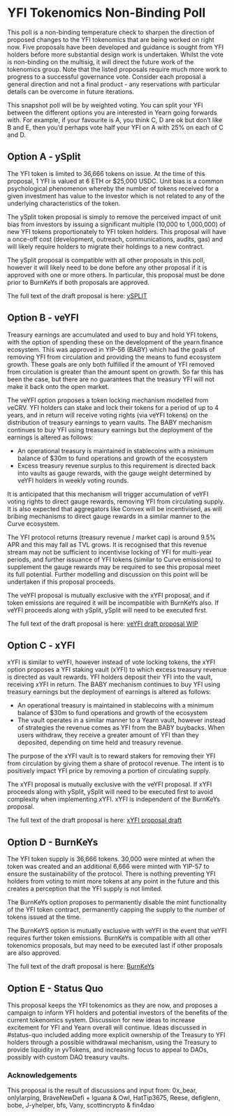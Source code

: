 # YFI Tokenomics Non-Binding Poll
This poll is a non-binding temperature check to sharpen the direction of proposed changes to the YFI tokenomics that are being worked on right now.  Five proposals have been developed and guidance is sought from YFI holders before more substantial design work is undertaken.  Whilst the vote is non-binding on the multisig, it will direct the future work of the tokenomics group.  Note that the listed proposals require much more work to progress to a successful governance vote.  Consider each proposal a general direction and not a final product - any reservations with particular details can be overcome in future iterations.

This snapshot poll will be by weighted voting.  You can split your YFI between the different options you are interested in Yearn going forwards with. For example, if your favourite is A, you think C, D are ok but don’t like B and E, then you’d perhaps vote half your YFI on A with 25% on each of C and D.

## Option A - ySplit
The YFI token is limited to 36,666 tokens on issue.  At the time of this proposal, 1 YFI is valued at 6 ETH or $25,000 USDC.  Unit bias is a common psychological phenomenon whereby the number of tokens received for a given investment has value to the investor which is not related to any of the underlying characteristics of the token.  

The ySplit token proposal is simply to remove the perceived impact of unit bias from investors by issuing a significant multiple (10,000 to 1,000,000) of new YFI tokens proportionately to YFI token holders.  This proposal will have a once-off cost (development, outreach, communications, audits, gas) and will likely require holders to migrate their holdings to a new contract.

The ySplit proposal is compatible with all other proposals in this poll, however it will likely need to be done before any other proposal if it is approved with one or more others.  In particular, this proposal must be done prior to BurnKeYs if both proposals are approved.

The full text of the draft proposal is here:  [ySPLIT](https://docs.google.com/document/d/1dAWTkS_ZsXNy7mKKjOFUjILSlLsLz9KhGfLrwVu0GUg/)

## Option B - veYFI
Treasury earnings are accumulated and used to buy and hold YFI tokens, with the option of spending these on the development of the yearn.finance ecosystem.  This was approved in YIP-56 (BABY) which had the goals of removing YFI from circulation and providing the means to fund ecosystem growth.  These goals are only both fulfilled if the amount of YFI removed from circulation is greater than the amount spent on growth.  So far this has been the case, but there are no guarantees that the treasury YFI will not make it back onto the open market.

The veYFI option proposes a token locking mechanism modelled from veCRV.  YFI holders can stake and lock their tokens for a period of up to 4 years, and in return will receive voting rights (via veYFI tokens) on the distribution of treasury earnings to yearn vaults.  The BABY mechanism continues to buy YFI using treasury earnings but the deployment of the earnings is altered as follows:
- An operational treasury is maintained in stablecoins with a minimum balance of $30m to fund operations and growth of the ecosystem
- Excess treasury revenue surplus to this requirement is directed back into vaults as gauge rewards, with the gauge weight determined by veYFI holders in weekly voting rounds.

It is anticipated that this mechanism will trigger accumulation of veYFI voting rights to direct gauge rewards, removing YFI from circulating supply.  It is also expected that aggregators like Convex will be incentivised, as will bribing mechanisms to direct gauge rewards in a similar manner to the Curve ecosystem.

The YFI protocol returns (treasury revenue / market cap) is around 9.5% APR and this may fall as TVL grows.  It is recognised that this revenue stream may not be sufficient to incentivise locking of YFI for multi-year periods, and further issuance of YFI tokens (similar to Curve emissions) to supplement the gauge rewards may be required to see this proposal meet its full potential.  Further modelling and discussion on this point will be undertaken if this proposal proceeds.

The veYFI proposal is mutually exclusive with the xYFI proposal, and if token emissions are required it will be incompatible with BurnKeYs also.  If veYFI proceeds along with ySplit, ySplit will need to be executed first.

The full text of the draft proposal is here: [veYFI draft proposal WIP](https://docs.google.com/document/d/1hoi-IVccOB6iUJYzuApVbyjbQBx8-M0UuzZosb9wlWM)

## Option C - xYFI
xYFI is similar to veYFI, however instead of vote locking tokens, the xYFI option proposes a YFI staking vault (xYFI) to which excess treasury revenue is directed as vault rewards.  YFI holders deposit their YFI into the vault, receiving xYFI in return. The BABY mechanism continues to buy YFI using treasury earnings but the deployment of earnings is altered as follows:
- An operational treasury is maintained in stablecoins with a minimum balance of $30m to fund operations and growth of the ecosystem
- The vault operates in a similar manner to a Yearn vault, however instead of strategies the revenue comes as YFI from the BABY buybacks.  When users withdraw, they receive a greater amount of YFI than they deposited, depending on time held and treasury revenue.

The purpose of the xYFI vault is to reward stakers for removing their YFI from circulation by giving them a share of protocol revenue.  The intent is to positively impact YFI price by removing a portion of circulating supply.

The xYFI proposal is mutually exclusive with the veYFI proposal.  If xYFI proceeds along with ySplit, ySplit will need to be executed first to avoid complexity when implementing xYFI.  xYFI is independent of the BurnKeYs proposal.

The full text of the draft proposal is here: [xYFI proposal draft](https://docs.google.com/document/d/1ev16BXu3bDC8zMSBvHmxMWIeD82ptZck6SJAO5frV5g/)

## Option D - BurnKeYs

The YFI token supply is 36,666 tokens.  30,000 were minted at when the token was created and an additional 6,666 were minted with YIP-57 to ensure the sustainability of the protocol.  There is nothing preventing YFI holders from voting to mint more tokens at any point in the future and this creates a perception that the YFI supply is not limited.

The BurnKeYs option proposes to permanently disable the mint functionality of the YFI token contract, permanently capping the supply to the number of tokens issued at the time.

The BurnKeYS option is mutually exclusive with veYFI in the event that veYFI requires further token emissions.  BurnKeYs is compatible with all other tokenomics proposals, but may need to be executed last if other proposals are also approved.

The full text of the draft proposal is here: [BurnKeYs](https://docs.google.com/document/d/1BqmRsfdfCIaCtNZULdhKqUJzpKdaHE1XOGQlVp2nuSc)

## Option E - Status Quo

This proposal keeps the YFI tokenomics as they are now, and proposes a campaign to inform YFI holders and potential investors of the benefits of the current tokenomics system. Discussion for new ideas to increase excitement for YFI and Yearn overall will continue. Ideas discussed in #status-quo included adding more explicit ownership of the Treasury to YFI holders through a possible withdrawal mechanism, using the Treasury to provide liquidity in yvTokens, and increasing focus to appeal to DAOs, possibly with custom DAO treasury vaults.

### Acknowledgements
This proposal is the result of discussions and input from:
0x_bear, onlylarping, BraveNewDefi + Iguana & Owl, HatTip3675, Reese, defiglenn, bobe, J-yhelper, bfs, Vany, scottincrypto & fin4dao

